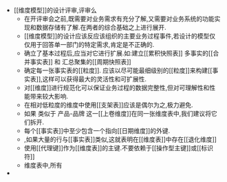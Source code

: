 - [[维度模型]]的设计评审,评审么
	- 在开评审会之前,既需要对业务需求有充分了解,又需要对业务系统的功能实现和数据存储有了解.在两者的综合基础之上进行展开.
	- [[维度模型]]的设计应该反应该组织的主要业务过程事件,若设计的模型仅仅用于回答单一部门的特定需求,肯定是不正确的.
	- 确立了基本过程后,应当对它进行扩展.如:建立[[累积快照表]] 多事实的[[合并事实表]] 和 汇总聚集的[[周期快照表]]
	- 确定每一张事实表的[[粒度]]. 应该以尽可能最细级别的[[粒度]]来构建[[事实表]],这样可以获得最大的灵活性和可扩展性.
	- 对[[维度]]进行规范化可以保证业务过程的数据完整性,但对可理解性和性能带来较大影响.
	- 在相对低粒度的维度中使用[[支架表]]应该是偶尔为之,极力避免.
	- 如果 类似于 产品-品牌 这一[[上卷维度]]在同一张维度表中,我们建议将它们拆开.
	- 每个[[事实表]]中至少包含一个指向[[日期维度]]的外键.
	- ,如果大量的行与[[事实表]]类似,这就表明在[[维度表]]中存在[[退化维度]]
	- 使用[[代理键]]作为[[维度表]]的主键.不要依赖于[[操作型主键]]或[[标识符]]
	- 维度表中,所有
-